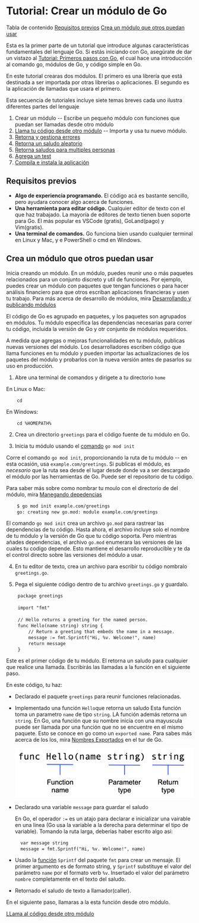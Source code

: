 # Tutorial: Crear un módulo de Go

Tabla de contenido
[Requisitos previos](#requisitos-previos)
[Crea un módulo que otros puedan usar](#crea-un-módulo-que-otros-puedan-usar)

Esta es la primer parte de un tutorial que introduce algunas características fundamentales del lenguaje Go. Si estás iniciando con Go, asegúrate de dar un vistazo al [Tutorial: Primeros pasos con Go](../1.Tutorial-Primeros_Pasos/README.md), el cual hace una introducción al comando go, módulos de Go, y código simple en Go.

En este tutorial crearas dos módulos. El primero es una librería que está destinada a ser importada por otras librerías o aplicaciones. El segundo es la aplicación de llamadas que usara el primero.

Esta secuencia de tutoriales incluye siete temas breves cada uno ilustra diferentes partes del lenguaje

1. Crear un módulo -- Escribe un pequeño módulo con funciones que puedan ser llamadas desde otro módulo
2. [Llama tu código desde otro módulo](../2.2.Tutorial-Llama_tu_codigo_desde_otro_modulo/README.md) -- Importa y usa tu nuevo módulo.
3. [Retorna y gestiona errores](../2.3.Tutorial-Retorna_y_gestiona_un_error/)
4. [Retorna un saludo aleatorio](../2.4.Tutorial-Retorna_un_saludo_aleatorio/)
5. [Retorna saludos para multiples personas](../2.5.Tutorial-Retorna_saludos_para_multiples_personas/)
6. [Agrega un test](../2.6.Tutorial-Agrega_un_test/)
7. [Compila e instala la aplicación](../2.7.Tutorial-Compila_e_instala_la_aplicacion/)

## Requisitos previos

- **Algo de experiencia programando.** El código acá es bastante sencillo, pero ayudara conocer algo acerca de funciones.
- **Una herramienta para editar código.** Cualquier editor de texto con el que haz trabajado. La mayoría de editores de texto tienen buen soporte para Go. El más popular es VSCode (gratis), GoLand(pago) y Vim(gratis).
- **Una terminal de comandos.** Go  funciona bien usando cualquier terminal en Linux y Mac, y e PowerShell o cmd en Windows.

## Crea un módulo que otros puedan usar

Inicia creando un módulo. En un módulo, puedes reunir uno o más paquetes relacionados para un conjunto discreto y util de funciones. Por ejemplo, puedes crear un módulo con paquetes que tengan funciones o para hacer análisis financiero para que otros escriban aplicaciones financieras y usen tu trabajo. Para más acerca de desarrollo de módulos, mira [Desarrollando y publicando módulos](https://go.dev/doc/modules/developing)

El código de Go es agrupado en paquetes, y los paquetes son agrupados en módulos. Tu módulo especifica las dependencias necesarias para correr tu código, incluida la versión de Go y otr conjunto de módulos requeridos.

A medida que agregas o mejoras funcionalidades en tu módulo, publicas nuevas versiones del módulo. Los desarrolladores escriben código que llama  funciones en tu módulo y pueden importar las actualizaciones de los paquetes del módulo y probarlos con la nueva versión antes de pasarlos su uso en producción.

1. Abre una terminal de comandos y dirigete a tu directorio `home`

En Linux o Mac:

        cd

En Windows:

        cd %HOMEPATH%

2. Crea un directorio `greetings` para el código fuente de tu módulo en Go.

3. Inicia tu módulo usando el [comando](https://go.dev/ref/mod#go-mod-init) `go mod init`

Corre el comando `go mod init`, proporcionando la ruta de tu módulo -- en esta ocasión, usa `example.com/greetings`. Si publicas el módulo, es *necesario* que la ruta sea desde el lugar desde donde va a ser descargado el módulo por las herramientas de Go. Puede ser el repositorio de tu código.

Para saber más sobre como nombrar tu moulo con el directorio de del módulo, mira [Manegando depedencias](https://go.dev/doc/modules/managing-dependencies#naming_module)

        $ go mod init example.com/greetings
        go: creating new go.mod: module example.com/greetings

El comando `go mod init` crea un archivo `go.mod` para rastrear las dependencias de tu código. Hasta ahora, el archivo incluye solo el nombre de tu módulo y la versión de Go que tu código soporta. Pero mientras añades dependencias, el archivo `go.mod` enumerara las versiones de las cuales tu codigo depende. Esto mantiene el desarrollo reproducible y te da el control directo sobre las versiones del módulo a usar.

4. En tu editor de texto, crea un archivo para escribir tu código nombralo `greetings.go`.

5. Pega el siguiente código dentro de tu archivo `greetings.go` y guardalo.

        package greetings

        import "fmt"

        // Hello returns a greeting for the named person.
        func Hello(name string) string {
            // Return a greeting that embeds the name in a message.
            message := fmt.Sprintf("Hi, %v. Welcome!", name)
            return message
        }

Este es el primer código de tu módulo. El retorna un saludo para cualquier que realice una llamada. Escribirás las llamadas a la función en el siguiente paso.

En este código, tu haz:

- Declarado el paquete `greetings` para reunir funciones relacionadas.
- Implementado una función `Hello`que retorna un saludo
    Esta función toma un parametro `name` de tipo `string`. LA función además retorna un `string`. En Go, una función que su nombre inicia con una mayuscula puede ser llamada por una función que no se encuentre en el mismo paquete. Esto se conoce en go como un `exported name`. Para sabes más acerca de los los, mira [Nombres Exportados](https://go.dev/tour/basics/3) en el tur de Go.

    <img src="function-syntax.png" alt="sintxis de función">

- Declarado una variable `message` para guardar el saludo

    En Go, el operador `:=` es un atajo para declarar e inicializar una vairable en una linea (Go usa la variable a la derecha para determinar el tipo de variable). Tomando la ruta larga, deberías haber escrito algo así:

        var message string
        message = fmt.Sprintf("Hi, %v. Welcome!", name)    

- Usado la [función](https://pkg.go.dev/fmt/#Sprintf) `Sprintf` del paquete `fmt` para crear un mensaje. El primer argumento es de formato string, y `Sprintf` substituye el valor del parámetro `name` por el formato verb `%v`. Insertado el valor del parámetro `nombre` completamente en el texto del saludo.
- Retornado el saludo de texto a llamador(caller).

En el siguiente paso, llamaras a la esta función desde otro módulo.

[LLama al código desde otro módulo](../2.2.Tutorial-Llama_tu_codigo_desde_otro_modulo/README.md)